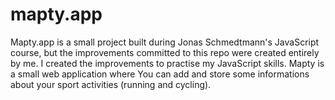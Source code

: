 # mapty.app
Mapty.app is a small project built during Jonas Schmedtmann's JavaScript course, but the improvements committed to this repo were created entirely by me.
I created the improvements to practise my JavaScript skills. 
Mapty is a small web application where You can add and store some informations about your sport activities (running and cycling).  
